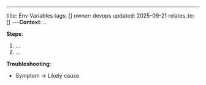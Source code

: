 ---
title: Env Variables
tags: []
owner: devops
updated: 2025-09-21
relates_to: []
---**Context**: …

**Steps**:
1. …
2. …

**Troubleshooting**:
- Symptom → Likely cause
